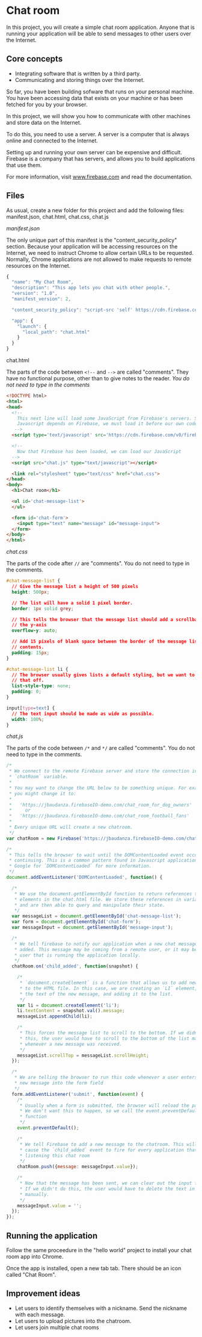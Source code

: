 # Chat room

In this project, you will create a simple chat room application. Anyone that is running your application will be able to
send messages to other users over the Internet.

## Core concepts

  * Integrating software that is written by a third party.
  * Communicating and storing things over the Internet.

So far, you have been building sofware that runs on your personal machine. You have been accessing data that exists
on your machine or has been fetched for you by your browser.

In this project, we will show you how to communicate with other machines and store data on the Internet.

To do this, you need to use a server. A server is a computer that is always online and connected to the Internet.

Setting up and running your own server can be expensive and difficult. Firebase is a company that has servers, and allows
you to build applications that use them.

For more information, visit www.firebase.com and read the documentation.

## Files

As usual, create a new folder for this project and add the following files: manifest.json, chat.html, chat.css, chat.js

*manifest.json*

The only unique part of this manifest is the "content_security_policy" section. Because your application will be accessing
resources on the Internet, we need to instruct Chrome to allow certain URLs to be requested. Normally, Chrome applications
are not allowed to make requests to remote resources on the Internet.

~~~ javascript
{
  "name": "My Chat Room",
  "description": "This app lets you chat with other people.",
  "version": "1.0",
  "manifest_version": 2,

  "content_security_policy": "script-src 'self' https://cdn.firebase.com https://jbaudanza.firebaseIO-demo.com/ https://s-demo.firebaseio-demo.com/; object-src 'self'",

  "app": {
    "launch": {
      "local_path": "chat.html"
    }
  }
}
~~~

chat.html

The parts of the code between `<!--` and `-->` are called "comments". They have
no functional purpose, other than to give notes to the reader. *You do not need
to type in the comments*

~~~ html
<!DOCTYPE html>
<html>
<head>
  <!--
    This next line will load some JavaScript from Firebase's servers. Since our
    Javascript depends on Firebase, we must load it before our own code.
   -->
  <script type='text/javascript' src='https://cdn.firebase.com/v0/firebase.js'></script>

  <!--
    Now that Firebase has been loaded, we can load our JavaScript
  -->
  <script src="chat.js" type="text/javascript"></script>

  <link rel="stylesheet" type="text/css" href="chat.css">
</head>
<body>
  <h1>Chat room</h1>

  <ul id='chat-message-list'>
  </ul>

  <form id='chat-form'>
    <input type="text" name="message" id="message-input">
  </form>
</body>
</html>
~~~

<div class='break'></div>

*chat.css*

The parts of the code after `//` are "comments". You do not  need to type in the
comments.

~~~ css
#chat-message-list {
  // Give the message list a height of 500 pixels
  height: 500px;

  // The list will have a solid 1 pixel border.
  border: 1px solid grey;

  // This tells the browser that the message list should add a scrollbar to
  // the y-axis
  overflow-y: auto;

  // Add 15 pixels of blank space between the border of the message list and its
  // contents.
  padding: 15px;
}

#chat-message-list li {
  // The browser usually gives lists a default styling, but we want to turn
  // that off.
  list-style-type: none;
  padding: 0;
}

input[type=text] {
  // The text input should be made as wide as possible.
  width: 100%;
}
~~~

*chat.js*

The parts of the code between `/*` and `*/` are called "comments". You do not
need to type in the comments.

~~~ javascript
/*
 * We connect to the remote Firebase server and store the connection into the
 * `chatRoom` variable.
 *
 * You may want to change the URL below to be something unique. For example,
 * you might change it to:
 *
 *   'https://jbaudanza.firebaseIO-demo.com/chat_room_for_dog_owners'
 *     or
 *   'https://jbaudanza.firebaseIO-demo.com/chat_room_football_fans'
 *
 * Every unique URL will create a new chatroom.
 */
var chatRoom = new Firebase('https://jbaudanza.firebaseIO-demo.com/chat_room');

/*
 * This tells the browser to wait until the DOMContentLoaded event occurs before
 * continuing. This is a common pattern found in Javascript applications.
 * Google for `DOMContentLoaded` for more information.
 */
document.addEventListener('DOMContentLoaded', function() {

  /*
   * We use the document.getElementById function to return references to
   * elements in the chat.html file. We store these references in variables
   * and are then able to query and manipulate their state.
   */
  var messageList = document.getElementById('chat-message-list');
  var form = document.getElementById('chat-form');
  var messageInput = document.getElementById('message-input');

  /*
   * We tell firebase to notify our application when a new chat message is
   * added. This message may be coming from a remote user, or it may be from the
   * user that is running the application locally.
   */
  chatRoom.on('child_added', function(snapshot) {

    /*
     * `document.createElement` is a function that allows us to add new elements
     * to the HTML file. In this case, we are creating an `LI` element, inserting
     * the text of the new message, and adding it to the list.
     */
    var li = document.createElement('li');
    li.textContent = snapshot.val().message;
    messageList.appendChild(li);

    /*
     * This forces the message list to scroll to the bottom. If we didn't do
     * this, the user would have to scroll to the bottom of the list manually
     * whenever a new message was received.
     */
    messageList.scrollTop = messageList.scrollHeight;
  });

  /*
   * We are telling the browser to run this code whenever a user enters a
   * new message into the form field
   */
  form.addEventListener('submit', function(event) {
    /*
     * Usually when a form is submitted, the browser will reload the page.
     * We don't want this to happen, so we call the event.preventDefault()
     * function
     */
    event.preventDefault();

    /*
     * We tell Firebase to add a new message to the chatroom. This will
     * cause the `child_added` event to fire for every application that is
     * listening this chat room
     */
    chatRoom.push({message: messageInput.value});

    /*
     * Now that the message has been sent, we can clear out the input form.
     * If we didn't do this, the user would have to delete the text in the form
     * manually.
     */
    messageInput.value = '';
  });
});
~~~

## Running the application

Follow the same proceedure in the "hello world" project to install your chat room
app into Chrome.

Once the app is installed, open a new tab tab. There should be an
icon called "Chat Room".


## Improvement ideas

  - Let users to identify themselves with a nickname. Send the nickname with each message.
  - Let users to upload pictures into the chatroom.
  - Let users join multiple chat rooms
